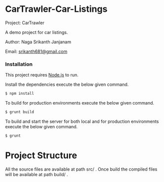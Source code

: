 # CarTrawler-Car-Listings

Project: CarTrawler

A demo project for car listings.

Author: Naga Srikanth Janjanam

Email: srikanth681@gmail.com

### Installation

This project requires [Node.js](https://nodejs.org/) to run.

Install the dependencies execute the below given command.

```sh
$ npm install
```

To build for production environments execute the below given command.

```sh
$ grunt build
```

To build and start the server for both local and for production environments execute the below given command.

```sh
$ grunt
```


# Project Structure


All the source files are available at path src/ .
Once build the compiled files will be available at path build/ .

